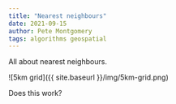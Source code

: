 ```yaml
---
title: "Nearest neighbours"
date: 2021-09-15
author: Pete Montgomery
tags: algorithms geospatial
---
```


All about nearest neighbours.

![5km grid]({{ site.baseurl }}/img/5km-grid.png)

Does this work?

